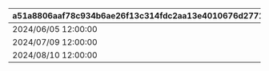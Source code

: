 |a51a8806aaf78c934b6ae26f13c314fdc2aa13e4010676d2771da7f5ae200bfb|90bed5350e59edd2b01951cc5c9dbe71a83c72776c3f157aaa83f68d0bb1c9c5|b71fc7548755b6df059d128eff73812e61fa582b13267f7cff5e560523bc470d|82936566d9379a05c6bb527c393f2e56f05ad3dfb68a454c97b7e303173285ef|094dfe7da121d2b4bb6a5797b3f4e64b8b4c80284f72dc2ae3654a8fb0c77e85|
| --- | --- | --- | --- | --- |
|2024/06/05 12:00:00|2024/06/09 20:59:59|1001|2024/06/08 12:00:00|2024/06/15 14:59:59|
|2024/07/09 12:00:00|2024/07/13 20:59:59|1002|2024/07/12 12:00:00|2024/07/17 14:59:59|
|2024/08/10 12:00:00|2024/08/14 20:59:59|1003|2024/08/13 12:00:00|2024/08/18 14:59:59|